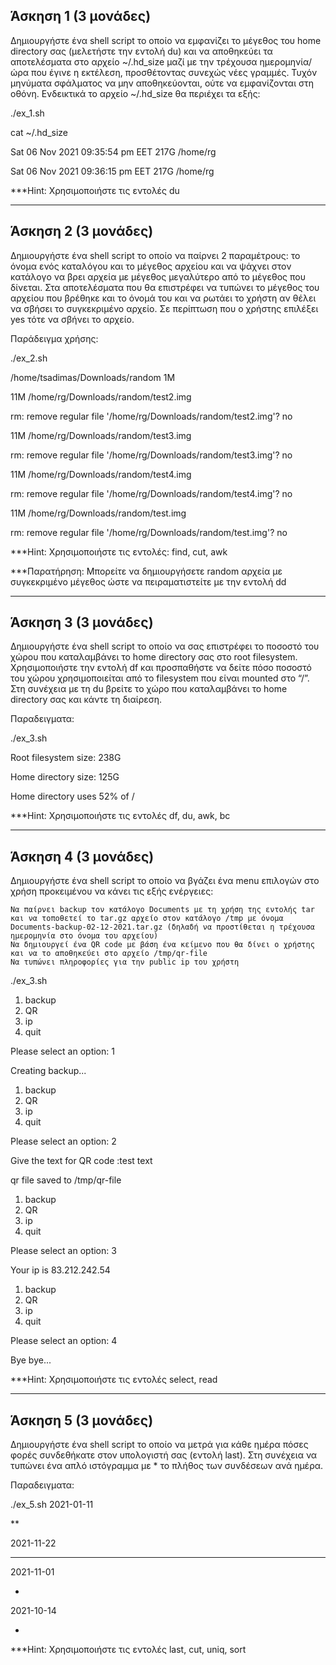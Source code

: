 ## Άσκηση 1 (3 μονάδες)

Δημιουργήστε ένα shell script το οποίο να εμφανίζει το μέγεθος του home directory σας (μελετήστε την εντολή du) και να αποθηκεύει τα αποτελέσματα στο αρχείο ~/.hd_size μαζί με την τρέχουσα ημερομηνία/ώρα που έγινε η εκτέλεση, προσθέτοντας συνεχώς νέες γραμμές. Τυχόν μηνύματα σφάλματος να μην αποθηκεύονται, ούτε να εμφανίζονται στη οθόνη. Ενδεικτικά το αρχείο ~/.hd_size θα περιέχει τα εξής:

./ex_1.sh

cat ~/.hd_size

Sat 06 Nov 2021 09:35:54 pm EET 217G    /home/rg

Sat 06 Nov 2021 09:36:15 pm EET 217G    /home/rg

***Hint: Χρησιμοποιήστε τις εντολές du

******************************************************************************************************************************************

## Άσκηση 2 (3 μονάδες)

Δημιουργήστε ένα shell script το οποίο να παίρνει 2 παραμέτρους: το όνομα ενός καταλόγου και το μέγεθος αρχείου και να ψάχνει στον κατάλογο να βρει αρχεία με μέγεθος μεγαλύτερο από το μέγεθος που δίνεται.  Στα αποτελέσματα που θα επιστρέφει να τυπώνει το μέγεθος του αρχείου που βρέθηκε και το όνομά του και να ρωτάει το χρήστη αν θέλει να σβήσει το συγκεκριμένο αρχείο. Σε περίπτωση που ο χρήστης επιλέξει yes τότε να σβήνει το αρχείο.

Παράδειγμα χρήσης:

./ex_2.sh

/home/tsadimas/Downloads/random 1M

11M /home/rg/Downloads/random/test2.img

rm: remove regular file '/home/rg/Downloads/random/test2.img'? no

11M /home/rg/Downloads/random/test3.img

rm: remove regular file '/home/rg/Downloads/random/test3.img'? no

11M /home/rg/Downloads/random/test4.img

rm: remove regular file '/home/rg/Downloads/random/test4.img'? no

11M /home/rg/Downloads/random/test.img

rm: remove regular file '/home/rg/Downloads/random/test.img'? no

***Hint: Χρησιμοποιήστε τις εντολές: find, cut, awk

***Παρατήρηση: Μπορείτε να δημιουργήσετε random αρχεία με συγκεκριμένο μέγεθος ώστε να πειραματιστείτε με την εντολή dd

******************************************************************************************************************************************

## Άσκηση 3 (3 μονάδες)

Δημιουργήστε ένα shell script το οποίο να σας επιστρέφει το ποσοστό του χώρου που καταλαμβάνει το home directory σας στο root filesystem. Χρησιμοποιήστε την εντολή df και προσπαθήστε να δείτε πόσο ποσοστό του χώρου χρησιμοποιείται από το filesystem που είναι mounted στο “/”. Στη συνέχεια με τη du βρείτε το χώρο που καταλαμβάνει το home directory σας και κάντε τη διαίρεση.

Παραδειγματα:

./ex_3.sh

Root filesystem size: 238G

Home directory size: 125G

Home directory uses 52% of /

***Hint:  Χρησιμοποιήστε τις εντολές df, du, awk, bc

******************************************************************************************************************************************

## Άσκηση 4 (3 μονάδες)

Δημιουργήστε ένα shell script το οποίο να βγάζει ένα menu επιλογών στο χρήση προκειμένου να κάνει τις εξής ενέργειες:

    Να παίρνει backup τον κατάλογο Documents με τη χρήση της εντολής tar και να τοποθετεί το tar.gz αρχείο στον κατάλογο /tmp με όνομα Documents-backup-02-12-2021.tar.gz (δηλαδή να προστίθεται η τρέχουσα ημερομηνία στο όνομα του αρχείου)
    Να δημιουργεί ένα QR code με βάση ένα κείμενο που θα δίνει ο χρήστης και να το αποθηκεύει στο αρχείο /tmp/qr-file
    Να τυπώνει πληροφορίες για την public ip του χρήστη

./ex_3.sh
1) backup
2) QR
3) ip
4) quit

Please select an option: 1

Creating backup...

1) backup
2) QR
3) ip
4) quit

Please select an option: 2

Give the text for QR code :test text

qr file saved to /tmp/qr-file

1) backup
2) QR
3) ip
4) quit

Please select an option: 3

Your ip is 83.212.242.54

1) backup
2) QR
3) ip
4) quit

Please select an option: 4

Bye bye...

***Hint:  Χρησιμοποιήστε τις εντολές select, read

******************************************************************************************************************************************

## Άσκηση 5 (3 μονάδες)

Δημιουργήστε ένα shell script το οποίο να μετρά για κάθε ημέρα πόσες φορές συνδεθήκατε στον υπολογιστή σας (εντολή last). Στη συνέχεια να τυπώνει ένα απλό ιστόγραμμα με * το πλήθος των συνδέσεων ανά ημέρα.

Παραδειγματα:

./ex_5.sh
2021-01-11  

**

2021-11-22  

***

2021-11-01  

*

2021-10-14  

*

***Hint:  Χρησιμοποιήστε τις εντολές last, cut, uniq, sort
